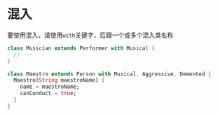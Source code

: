 # 混入



要使用混入，请使用`with`关键字，后跟一个或多个混入类名称

```dart
class Musician extends Performer with Musical {
  // ···
}

class Maestro extends Person with Musical, Aggressive, Demented {
  Maestro(String maestroName) {
    name = maestroName;
    canConduct = true;
  }
}
```

